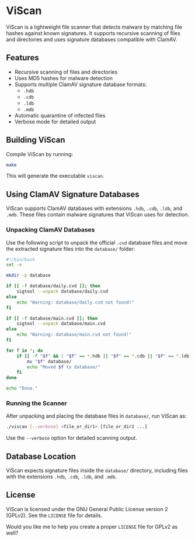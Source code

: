 # ViScan

ViScan is a lightweight file scanner that detects malware by matching file hashes against known signatures. It supports recursive scanning of files and directories and uses signature databases compatible with ClamAV.

## Features

- Recursive scanning of files and directories  
- Uses MD5 hashes for malware detection  
- Supports multiple ClamAV signature database formats:  
  - `.hdb`  
  - `.cdb`  
  - `.ldb`  
  - `.mdb`  
- Automatic quarantine of infected files  
- Verbose mode for detailed output  

## Building ViScan

Compile ViScan by running:

```bash
make
````

This will generate the executable `viscan`.

## Using ClamAV Signature Databases

ViScan supports ClamAV databases with extensions `.hdb`, `.cdb`, `.ldb`, and `.mdb`. These files contain malware signatures that ViScan uses for detection.

### Unpacking ClamAV Databases

Use the following script to unpack the official `.cvd` database files and move the extracted signature files into the `database/` folder:

```bash
#!/bin/bash
set -e

mkdir -p database

if [[ -f database/daily.cvd ]]; then
    sigtool --unpack database/daily.cvd
else
    echo "Warning: database/daily.cvd not found!"
fi

if [[ -f database/main.cvd ]]; then
    sigtool --unpack database/main.cvd
else
    echo "Warning: database/main.cvd not found!"
fi

for f in *; do
    if [[ -f "$f" && ( "$f" == *.hdb || "$f" == *.cdb || "$f" == *.ldb || "$f" == *.mdb ) ]]; then
        mv "$f" database/
        echo "Moved $f to database/"
    fi
done

echo "Done."
```

### Running the Scanner

After unpacking and placing the database files in `database/`, run ViScan as:

```bash
./viscan [--verbose] <file_or_dir1> [file_or_dir2 ...]
```

Use the `--verbose` option for detailed scanning output.

## Database Location

ViScan expects signature files inside the `database/` directory, including files with the extensions `.hdb`, `.cdb`, `.ldb`, and `.mdb`.

## License

ViScan is licensed under the GNU General Public License version 2 (GPLv2). See the `LICENSE` file for details.

Would you like me to help you create a proper `LICENSE` file for GPLv2 as well?
```
